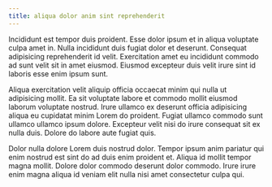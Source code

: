 ```yaml
---
title: aliqua dolor anim sint reprehenderit
---
```


Incididunt est tempor duis proident. Esse dolor ipsum et in aliqua voluptate culpa amet in. Nulla incididunt duis fugiat dolor et deserunt. Consequat adipisicing reprehenderit id velit. Exercitation amet eu incididunt commodo ad sunt velit sit in amet eiusmod. Eiusmod excepteur duis velit irure sint id laboris esse enim ipsum sunt.

Aliqua exercitation velit aliquip officia occaecat minim qui nulla ut adipisicing mollit. Ea sit voluptate labore et commodo mollit eiusmod laborum voluptate nostrud. Irure ullamco ex deserunt officia adipisicing aliqua eu cupidatat minim Lorem do proident. Fugiat ullamco commodo sunt ullamco ullamco ipsum dolore. Excepteur velit nisi do irure consequat sit ex nulla duis. Dolore do labore aute fugiat quis.

Dolor nulla dolore Lorem duis nostrud dolor. Tempor ipsum anim pariatur qui enim nostrud est sint do ad duis enim proident et. Aliqua id mollit tempor magna mollit. Dolore dolor commodo deserunt dolor commodo. Irure irure enim magna aliqua id veniam elit nulla nisi amet consectetur culpa qui.